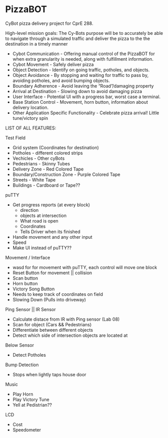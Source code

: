 # PizzaBOT
CyBot pizza delivery project for CprE 288.

High-level mission goals:
The Cy-Bots purpose will be to accurately be able to navigate through a simulated traffic and deliver the pizza to the the destination in a timely manner

- Cybot Communication	-  Offering manual control of the PizzaBOT for when extra granularity is needed, along with fulfillment information.
- Cybot Movement  -	Safely deliver pizza
- Object Detection	-  Identify on going traffic, potholes, and objects.
- Object Avoidance	-  By stopping and waiting for traffic to pass by, avoiding potholes, and avoid bumping objects.
- Boundary Adherence	-  Avoid leaving the “Road”/damaging property
- Arrival at Destination	-  Slowing down to avoid damaging pizza
- User Interface	-  Potential UI with a progress bar, worst case a terminal.
- Base Station Control	-  Movement, horn button, information about delivery location.
- Other Application Specific Functionality -	Celebrate pizza arrival! Little tune/victory spin

LIST OF ALL FEATURES:

  Test Field
  - Grid system (Coordinates for destination)
  - Potholes - different colored strips
  - Vechicles - Other cyBots
  - Pedestrians - Skinny Tubes
  - Delivery Zone - Red Colored Tape
  - Boundary/Construction Zone - Purple Colored Tape
  - Streets - White Tape
  - Buildings - Cardboard or Tape??

  puTTY
  - Get progress reports (at every block)
      * direction
      * objects at intersection
      * What road is open
      * Coordinates
      * Tells Driver when its finished
  - Handle movement and any other input
  - Speed
  - Make UI instead of puTTY??

  Movement / Interface
  - wasd for for movement with puTTY, each control will move one block
  - Reset Button for movement || collision
  - Scan button
  - Horn button
  - Victory Song Button
  - Needs to keep track of coordinates on field
  - Slowing Down (Pulls into driveway)

  Ping Sensor || IR Sensor
  - Calculate distace from IR with Ping sensor (Lab 08)
  - Scan for object (Cars && Pedestrians)
  - Differentiate between different objects
  - Detect which side of intersection objects are located at

  Below Sensor 
  - Detect Potholes
  
  Bump Detection
  - Stops when lightly taps house door

  Music
  - Play Horn
  - Play Victory Tune
  - Yell at Pedistrian??

  LCD
  - Cost
  - Speedometer
  

